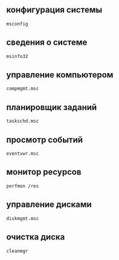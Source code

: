 
## конфигурация системы

```
msconfig
```

 
## сведения о системе

```
msinfo32
```

## управление компьютером

```
compmgmt.msc
```


## планировщик заданий

```
taskschd.msc
```


## просмотр событий

```
eventvwr.msc
```


## монитор ресурсов

```
perfmon /res
```


## управление дисками

```
diskmgmt.msc
```


## очистка диска

```
cleanmgr
```

